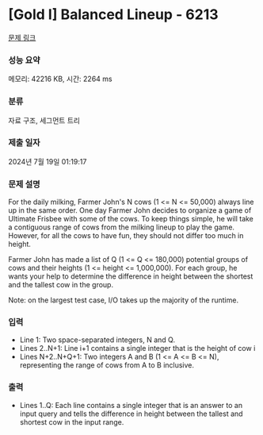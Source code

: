 # [Gold I] Balanced Lineup - 6213 

[문제 링크](https://www.acmicpc.net/problem/6213) 

### 성능 요약

메모리: 42216 KB, 시간: 2264 ms

### 분류

자료 구조, 세그먼트 트리

### 제출 일자

2024년 7월 19일 01:19:17

### 문제 설명

<p>For the daily milking, Farmer John's N cows (1 <= N <= 50,000) always line up in the same order. One day Farmer John decides to organize a game of Ultimate Frisbee with some of the cows. To keep things simple, he will take a contiguous range of cows from the milking lineup to play the game. However, for all the cows to have fun, they should not differ too much in height.</p>

<p>Farmer John has made a list of Q (1 <= Q <= 180,000) potential groups of cows and their heights (1 <= height <= 1,000,000). For each group, he wants your help to determine the difference in height between the shortest and the tallest cow in the group.</p>

<p>Note: on the largest test case, I/O takes up the majority of the runtime.</p>

### 입력 

 <ul>
	<li>Line 1: Two space-separated integers, N and Q.</li>
	<li>Lines 2..N+1: Line i+1 contains a single integer that is the height of cow i</li>
	<li>Lines N+2..N+Q+1: Two integers A and B (1 <= A <= B <= N), representing the range of cows from A to B inclusive.</li>
</ul>

<p> </p>

### 출력 

 <ul>
	<li>Lines 1..Q: Each line contains a single integer that is an answer to an input query and tells the difference in height between the tallest and shortest cow in the input range.</li>
</ul>

